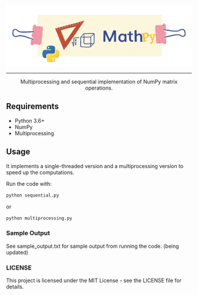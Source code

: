 
<p align="center">
<img src="images/MathPy-banner.png" width="679" />
</p>

***
<p align="center">
Multiprocessing and sequential implementation of NumPy matrix operations.
</p>

## Requirements

- Python 3.6+
- NumPy
- Multiprocessing

## Usage

It implements a single-threaded version and a multiprocessing version to speed up the computations.

Run the code with:

```python
python sequential.py
```
or

```python
python multiprocessing.py
```
### Sample Output

See sample_output.txt for sample output from running the code.
(being updated)

### LICENSE
This project is licensed under the MIT License - see the LICENSE file for details.

